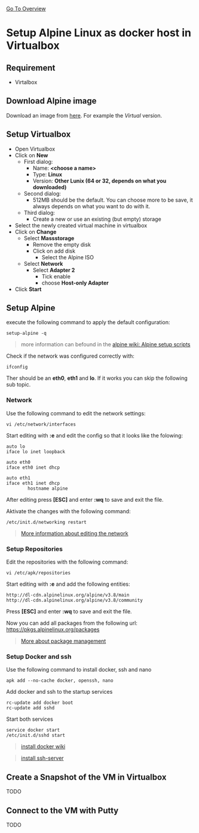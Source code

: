[Go To Overview](../)

# Setup Alpine Linux as docker host in Virtualbox

## Requirement

- Virtalbox

## Download Alpine image

Download an image from [here](https://www.alpinelinux.org/downloads/). For example the *Virtual* version.

## Setup Virtualbox

- Open Virtualbox
- Click on **New**
    - First dialog:
        - Name: **\<choose a name>**
        - Type: **Linux**
        - Version: **Other Lunix (64 or 32, depends on what you downloaded)**
    - Second dialog:
        - 512MB should be the default. You can choose more to be save, it always depends on what you want to do with it.
    - Third dialog:
        - Create a new or use an existing (but empty) storage
- Select the newly created virtual machine in virtualbox
- Click on **Change**
    - Select **Massstorage**
        - Remove the empty disk
        - Click on add disk
            - Select the Alpine ISO
    - Select **Network**
        - Select **Adapter 2**
            - Tick enable
            - choose **Host-only Adapter**
- Click **Start**

## Setup Alpine

execute the following command to apply the default configuration:

````shell
setup-alpine -q
````

> more information can befound in the [alpine wiki: Alpine setup scripts](https://wiki.alpinelinux.org/wiki/Alpine_setup_scripts)

Check if the network was configured correctly with:

````shell
ifconfig
````

Ther should be an **eth0**, **eth1** and **lo**. If it works you can skip the following sub topic.

### Network

Use the following command to edit the network settings:

````shell
vi /etc/network/interfaces
````

Start editing with **:e** and edit the config so that it looks like the folowing:

````config
auto lo
iface lo inet loopback

auto eth0
iface eth0 inet dhcp

auto eth1
iface eth1 inet dhcp
        hostname alpine
````

After editing press **[ESC]** and enter **:wq** to save and exit the file.

Aktivate the changes with the following command:

````shell
/etc/init.d/networking restart
````

> [More information about editing the network](https://wiki.alpinelinux.org/wiki/Configure_Networking#Interface_Configuration)

### Setup Repositories

Edit the repositories with the following command:

````shell
vi /etc/apk/repositories
````


Start editing with **:e** and add the following entities:

````config
http://dl-cdn.alpinelinux.org/alpine/v3.8/main
http://dl-cdn.alpinelinux.org/alpine/v3.8/community
`````

Press **[ESC]** and enter **:wq** to save and exit the file.

Now you can add all packages from the following url:
https://pkgs.alpinelinux.org/packages

> [More about package management](https://wiki.alpinelinux.org/wiki/Alpine_Linux_package_management)

### Setup Docker and ssh

Use the following command to install docker, ssh and nano

````shell
apk add --no-cache docker, openssh, nano
````

Add docker and ssh to the startup services

````shell
rc-update add docker boot
rc-update add sshd
````

Start both services

````shell
service docker start
/etc/init.d/sshd start
````

> [install docker wiki](https://wiki.alpinelinux.org/wiki/Docker)

> [install ssh-server](https://wiki.alpinelinux.org/wiki/Setting_up_a_ssh-server)


## Create a Snapshot of the VM in Virtualbox

TODO

## Connect to the VM with Putty

TODO